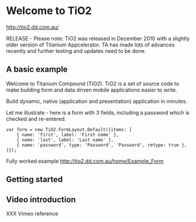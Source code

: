 Welcome to TiO2
===============

http://tio2.dd.com.au/

RELEASE - Please note: TiO2 was released in December 2010 with a slightly older
version of Titanium Appcelerator. TA has made lots of advances recently and
further testing and updates need to be done.

A basic example
---------------
Welcome to Titanium Compound (TiO2). TiO2 is a set of source code to make building form and data driven mobile applications easier to write.

Build dynamic, native (application and presentation) application in minutes.

Let me illustrate - here is a form with 3 fields, including a password which is checked and re-entered.

	var form = new TiO2.FormLayout.Default({items: [
		{ name: 'first', label: 'First name' },
		{ name: 'last', label: 'Last name' },
		{ name: 'password', type: 'Password', 'Password', retype: true },
	]});

Fully worked example http://tio2.dd.com.au/home/Example_Form


Getting started
---------------



Video introduction
------------------

XXX Vimeo reference
